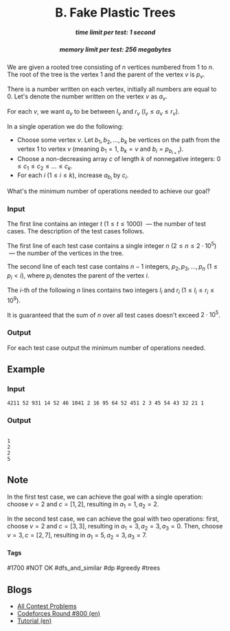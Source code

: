 <h1 style='text-align: center;'> B. Fake Plastic Trees</h1>

<h5 style='text-align: center;'>time limit per test: 1 second</h5>
<h5 style='text-align: center;'>memory limit per test: 256 megabytes</h5>

We are given a rooted tree consisting of $n$ vertices numbered from $1$ to $n$. The root of the tree is the vertex $1$ and the parent of the vertex $v$ is $p_v$.

There is a number written on each vertex, initially all numbers are equal to $0$. Let's denote the number written on the vertex $v$ as $a_v$.

For each $v$, we want $a_v$ to be between $l_v$ and $r_v$ $(l_v \leq a_v \leq r_v)$.

In a single operation we do the following: 

* Choose some vertex $v$. Let $b_1, b_2, \ldots, b_k$ be vertices on the path from the vertex $1$ to vertex $v$ (meaning $b_1 = 1$, $b_k = v$ and $b_i = p_{b_{i + 1}}$).
* Choose a non-decreasing array $c$ of length $k$ of nonnegative integers: $0 \leq c_1 \leq c_2 \leq \ldots \leq c_k$.
* For each $i$ $(1 \leq i \leq k)$, increase $a_{b_i}$ by $c_i$.

What's the minimum number of operations needed to achieve our goal?

### Input

The first line contains an integer $t$ $(1\le t\le 1000)$  — the number of test cases. The description of the test cases follows.

The first line of each test case contains a single integer $n$ $(2\le n\le 2 \cdot 10^5)$  — the number of the vertices in the tree.

The second line of each test case contains $n - 1$ integers, $p_2, p_3, \ldots, p_n$ $(1 \leq p_i < i)$, where $p_i$ denotes the parent of the vertex $i$.

The $i$-th of the following $n$ lines contains two integers $l_i$ and $r_i$ $(1 \le l_i \le r_i \le 10^9)$.

It is guaranteed that the sum of $n$ over all test cases doesn't exceed $2 \cdot 10^5$.

### Output

For each test case output the minimum number of operations needed.

## Example

### Input


```text
4211 52 931 14 52 46 1041 2 16 95 64 52 451 2 3 45 54 43 32 21 1
```
### Output

```text

1
2
2
5

```
## Note

In the first test case, we can achieve the goal with a single operation: choose $v = 2$ and $c = [1, 2]$, resulting in $a_1 = 1, a_2 = 2$.

In the second test case, we can achieve the goal with two operations: first, choose $v = 2$ and $c = [3, 3]$, resulting in $a_1 = 3, a_2 = 3, a_3 = 0$. Then, choose $v = 3, c = [2, 7]$, resulting in $a_1 = 5, a_2 = 3, a_3 = 7$.



#### Tags 

#1700 #NOT OK #dfs_and_similar #dp #greedy #trees 

## Blogs
- [All Contest Problems](../Codeforces_Round_800_(Div._1).md)
- [Codeforces Round #800 (en)](../blogs/Codeforces_Round_800_(en).md)
- [Tutorial (en)](../blogs/Tutorial_(en).md)
